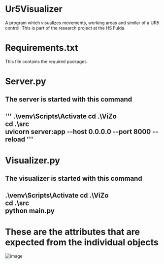 # Ur5Visualizer
A program which visualizes movements, working areas and similar of a UR5 control. This is part of the research project at the HS Fulda.

# Requirements.txt

This file contains the required packages

# Server.py

The server is started with this command
---
'''
.\venv\Scripts\Activate
cd .\ViZo\
cd .\src\
uvicorn server:app --host 0.0.0.0 --port 8000 --reload
'''
---

# Visualizer.py

The visualizer is started with this command
---
.\venv\Scripts\Activate
cd .\ViZo\
cd .\src\
python main.py
---

# These are the attributes that are expected from the individual objects

![image](https://github.com/user-attachments/assets/810bb1c2-77ce-4c1d-be99-5c454924a7b8)
